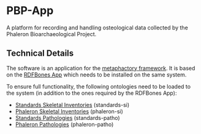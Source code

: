 # PBP-App

A platform for recording and handling osteological data collected by the Phaleron Bioarchaeological Project.

## Technical Details

The software is an application for the [metaphactory framework](https://www.metaphacts.com/product). It is based on the [RDFBones App](https://github.com/AnthroGraph/RDFBones-App) which needs to be installed on the same system.

To ensure full functionality, the following ontologies need to be loaded to the system (in addition to the ones required by the RDFBones App):

* [Standards Skeletal Inventories](https://github.com/RDFBones/Standards-SkeletalInventories) (standards-si)
* [Phaleron Skeletal Inventories](https://github.com/RDFBones/Phaleron-SkeletalInventory) (phaleron-si)
* [Standards Pathologies](https://github.com/RDFBones/Standards-Pathologies) (standards-patho)
* [Phaleron Pathologies](https://github.com/RDFBones/Phaleron-Pathologies) (phaleron-patho)
